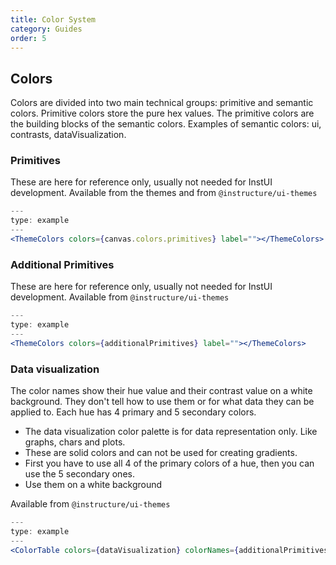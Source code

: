 ```yaml
---
title: Color System
category: Guides
order: 5
---
```


## Colors

Colors are divided into two main technical groups: primitive and semantic colors. Primitive colors store the pure hex values. The primitive colors are the building blocks of the semantic colors. Examples of semantic colors: ui, contrasts, dataVisualization.

### Primitives

These are here for reference only, usually not needed for InstUI development. Available from the themes and from `@instructure/ui-themes`

```jsx
---
type: example
---
<ThemeColors colors={canvas.colors.primitives} label=""></ThemeColors>
```

### Additional Primitives

These are here for reference only, usually not needed for InstUI development. Available from `@instructure/ui-themes`

```jsx
---
type: example
---
<ThemeColors colors={additionalPrimitives} label=""></ThemeColors>
```

### Data visualization

The color names show their hue value and their contrast value on a white background. They don't tell how to use them or for what data they can be applied to. Each hue has 4 primary and 5 secondary colors.

- The data visualization color palette is for data representation only. Like graphs, chars and plots.
- These are solid colors and can not be used for creating gradients.
- First you have to use all 4 of the primary colors of a hue, then you can use the 5 secondary ones.
- Use them on a white background

Available from `@instructure/ui-themes`

```jsx
---
type: example
---
<ColorTable colors={dataVisualization} colorNames={additionalPrimitives}></ColorTable>
```
